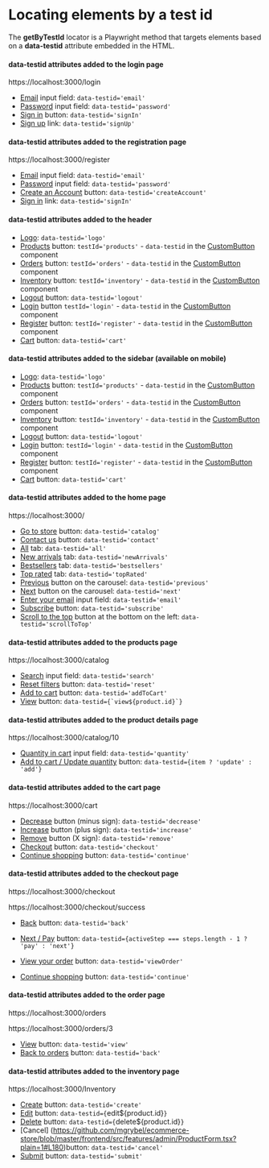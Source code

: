 # Locating elements by a test id

The **getByTestId** locator is a Playwright method that targets elements based on a **data-testid** attribute embedded in the HTML.

#### data-testid attributes added to the login page

https://localhost:3000/login <br />

- [Email](https://github.com/mgrybel/ecommerce-store/blob/master/frontend/src/features/account/LoginForm.tsx?plain=1#L71) input field: `data-testid='email'`
- [Password](https://github.com/mgrybel/ecommerce-store/blob/master/frontend/src/features/account/LoginForm.tsx?plain=1#L81) input field: `data-testid='password'`
- [Sign in](https://github.com/mgrybel/ecommerce-store/blob/master/frontend/src/features/account/LoginForm.tsx?plain=1#L88) button: `data-testid='signIn'`
- [Sign up](https://github.com/mgrybel/ecommerce-store/blob/master/frontend/src/features/account/LoginForm.tsx?plain=1#L100) link: `data-testid='signUp'`

#### data-testid attributes added to the registration page

https://localhost:3000/register <br />

- [Email](https://github.com/mgrybel/ecommerce-store/blob/master/frontend/src/features/account/RegisterForm.tsx?plain=1#L82) input field: `data-testid='email'`
- [Password](https://github.com/mgrybel/ecommerce-store/blob/master/frontend/src/features/account/RegisterForm.tsx?plain=1#L92) input field: `data-testid='password'`
- [Create an Account](https://github.com/mgrybel/ecommerce-store/blob/master/frontend/src/features/account/RegisterForm.tsx?plain=1#L99) button: `data-testid='createAccount'`
- [Sign in](https://github.com/mgrybel/ecommerce-store/blob/master/frontend/src/features/account/RegisterForm.tsx?plain=1#L111) link: `data-testid='signIn'`

#### data-testid attributes added to the header

- [Logo](https://github.com/mgrybel/ecommerce-store/blob/master/frontend/src/layout/Header.tsx?plain=1#L63): `data-testid='logo'`
- [Products](https://github.com/mgrybel/ecommerce-store/blob/master/frontend/src/layout/Header.tsx?plain=1#L103) button: `testId='products'` - `data-testid` in the [CustomButton](https://github.com/mgrybel/ecommerce-store/blob/master/frontend/src/components/CustomButton.tsx?plain=1#L37) component
- [Orders](https://github.com/mgrybel/ecommerce-store/blob/master/frontend/src/layout/Header.tsx?plain=1#L120) button: `testId='orders'` - `data-testid` in the [CustomButton](https://github.com/mgrybel/ecommerce-store/blob/master/frontend/src/components/CustomButton.tsx?plain=1#L37) component
- [Inventory](https://github.com/mgrybel/ecommerce-store/blob/master/frontend/src/layout/Header.tsx?plain=1#L128) button: `testId='inventory'` - `data-testid` in the [CustomButton](https://github.com/mgrybel/ecommerce-store/blob/master/frontend/src/components/CustomButton.tsx?plain=1#L37) component
- [Logout](https://github.com/mgrybel/ecommerce-store/blob/master/frontend/src/layout/Header.tsx?plain=1#L150) button: `data-testid='logout'`
- [Login](https://github.com/mgrybel/ecommerce-store/blob/master/frontend/src/layout/Header.tsx?plain=1#L162) button `testId='login'` - `data-testid` in the [CustomButton](https://github.com/mgrybel/ecommerce-store/blob/master/frontend/src/components/CustomButton.tsx?plain=1#L37) component
- [Register](https://github.com/mgrybel/ecommerce-store/blob/master/frontend/src/layout/Header.tsx?plain=1#L169) button: `testId='register'` - `data-testid` in the [CustomButton](https://github.com/mgrybel/ecommerce-store/blob/master/frontend/src/components/CustomButton.tsx?plain=1#L37) component
- [Cart](https://github.com/mgrybel/ecommerce-store/blob/master/frontend/src/layout/Header.tsx?plain=1#L177) button: `data-testid='cart'`

#### data-testid attributes added to the sidebar (available on mobile)

- [Logo](https://github.com/mgrybel/ecommerce-store/blob/master/frontend/src/layout/Sidebar.tsx?plain=1#L60): `data-testid='logo'`
- [Products](https://github.com/mgrybel/ecommerce-store/blob/master/frontend/src/layout/Sidebar.tsx?plain=1#L94) button: `testId='products'` - `data-testid` in the [CustomButton](https://github.com/mgrybel/ecommerce-store/blob/master/frontend/src/components/CustomButton.tsx?plain=1#L37) component
- [Orders](https://github.com/mgrybel/ecommerce-store/blob/master/frontend/src/layout/Sidebar.tsx?plain=1#L105) button: `testId='orders'` - `data-testid` in the [CustomButton](https://github.com/mgrybel/ecommerce-store/blob/master/frontend/src/components/CustomButton.tsx?plain=1#L37) component
- [Inventory](https://github.com/mgrybel/ecommerce-store/blob/master/frontend/src/layout/Sidebar.tsx?plain=1#L115) button: `testId='inventory'` - `data-testid` in the [CustomButton](https://github.com/mgrybel/ecommerce-store/blob/master/frontend/src/components/CustomButton.tsx?plain=1#L37) component
- [Logout](https://github.com/mgrybel/ecommerce-store/blob/master/frontend/src/layout/Sidebar.tsx?plain=1#L139) button: `data-testid='logout'`
- [Login](https://github.com/mgrybel/ecommerce-store/blob/master/frontend/src/layout/Sidebar.tsx?plain=1#L153) button: `testId='login'` - `data-testid` in the [CustomButton](https://github.com/mgrybel/ecommerce-store/blob/master/frontend/src/components/CustomButton.tsx?plain=1#L37) component
- [Register](https://github.com/mgrybel/ecommerce-store/blob/master/frontend/src/layout/Sidebar.tsx?plain=1#L162) button: `testId='register'` - `data-testid` in the [CustomButton](https://github.com/mgrybel/ecommerce-store/blob/master/frontend/src/components/CustomButton.tsx?plain=1#L37) component
- [Cart](https://github.com/mgrybel/ecommerce-store/blob/master/frontend/src/layout/Sidebar.tsx?plain=1#L173) button: `data-testid='cart'`

#### data-testid attributes added to the home page

https://localhost:3000/ <br />

- [Go to store](https://github.com/mgrybel/ecommerce-store/blob/master/frontend/src/features/home/sections/Hero.tsx?plain=1#L66) button: `data-testid='catalog'`
- [Contact us](https://github.com/mgrybel/ecommerce-store/blob/master/frontend/src/features/home/sections/Hero.tsx?plain=1#L94) button: `data-testid='contact'`
- [All](https://github.com/mgrybel/ecommerce-store/blob/master/frontend/src/features/home/sections/FeaturedProducts.tsx?plain=1#L53) tab: `data-testid='all'`
- [New arrivals](https://github.com/mgrybel/ecommerce-store/blob/master/frontend/src/features/home/sections/FeaturedProducts.tsx?plain=1#L58) tab: `data-testid='newArrivals'`
- [Bestsellers](https://github.com/mgrybel/ecommerce-store/blob/master/frontend/src/features/home/sections/FeaturedProducts.tsx?plain=1#L64) tab: `data-testid='bestsellers'`
- [Top rated](https://github.com/mgrybel/ecommerce-store/blob/master/frontend/src/features/home/sections/FeaturedProducts.tsx?plain=1#L70) tab: `data-testid='topRated'`
- [Previous](https://github.com/mgrybel/ecommerce-store/blob/master/frontend/src/features/home/sections/MainCarousel.tsx?plain=1#L42) button on the carousel: `data-testid='previous'`
- [Next](https://github.com/mgrybel/ecommerce-store/blob/master/frontend/src/features/home/sections/MainCarousel.tsx?plain=1#L72) button on the carousel: `data-testid='next'`
- [Enter your email](https://github.com/mgrybel/ecommerce-store/blob/master/frontend/src/features/home/sections/CallToAction.tsx?plain=1#L85) input field: `data-testid='email'`
- [Subscribe](https://github.com/mgrybel/ecommerce-store/blob/master/frontend/src/features/home/sections/CallToAction.tsx?plain=1#L107) button: `data-testid='subscribe'`
- [Scroll to the top](https://github.com/mgrybel/ecommerce-store/blob/master/frontend/src/layout/Layout.tsx?plain=1#L88) button at the bottom on the left: `data-testid='scrollToTop'`

#### data-testid attributes added to the products page

https://localhost:3000/catalog <br />

- [Search](https://github.com/mgrybel/ecommerce-store/blob/master/frontend/src/features/catalog/Search.tsx?plain=1#L33) input field: `data-testid='search'`
- [Reset filters](https://github.com/mgrybel/ecommerce-store/blob/master/frontend/src/features/catalog/Filters.tsx?plain=1#L73) button: `data-testid='reset'`
- [Add to cart](https://github.com/mgrybel/ecommerce-store/blob/master/frontend/src/features/catalog/ProductCard.tsx?plain=1#L58) button: `data-testid='addToCart'`
- [View](https://github.com/mgrybel/ecommerce-store/blob/master/frontend/src/features/catalog/ProductCard.tsx?plain=1#L66) button: `` data-testid={`view${product.id}`} ``

#### data-testid attributes added to the product details page

https://localhost:3000/catalog/10 <br />

- [Quantity in cart](https://github.com/mgrybel/ecommerce-store/blob/master/frontend/src/features/catalog/ProductDetails.tsx?plain=1#L154) input field: `data-testid='quantity'`
- [Add to cart / Update quantity](https://github.com/mgrybel/ecommerce-store/blob/master/frontend/src/features/catalog/ProductDetails.tsx?plain=1#L169) button: `data-testid={item ? 'update' : 'add'}`

#### data-testid attributes added to the cart page

https://localhost:3000/cart <br />

- [Decrease](https://github.com/mgrybel/ecommerce-store/blob/master/frontend/src/features/cart/CartItem.tsx?plain=1#L69) button (minus sign): `data-testid='decrease'`
- [Increase](https://github.com/mgrybel/ecommerce-store/blob/master/frontend/src/features/cart/CartItem.tsx?plain=1#L80) button (plus sign): `data-testid='increase'`
- [Remove](https://github.com/mgrybel/ecommerce-store/blob/master/frontend/src/features/cart/CartItem.tsx?plain=1#L105) button (X sign): `data-testid='remove'`
- [Checkout](https://github.com/mgrybel/ecommerce-store/blob/master/frontend/src/components/OrderSummary.tsx?plain=1#L78) button: `data-testid='checkout'`
- [Continue shopping](https://github.com/mgrybel/ecommerce-store/blob/master/frontend/src/components/OrderSummary.tsx?plain=1#L88) button: `data-testid='continue'`

#### data-testid attributes added to the checkout page

https://localhost:3000/checkout <br />

https://localhost:3000/checkout/success <br />

- [Back](https://github.com/mgrybel/ecommerce-store/blob/master/frontend/src/features/checkout/CheckoutStepper.tsx?plain=1#L212) button: `data-testid='back'`
- [Next / Pay](https://github.com/mgrybel/ecommerce-store/blob/master/frontend/src/features/checkout/CheckoutStepper.tsx?plain=1#L224) button: `data-testid={activeStep === steps.length - 1 ? 'pay' : 'next'}`
- [View your order](https://github.com/mgrybel/ecommerce-store/blob/master/frontend/src/features/checkout/CheckoutSuccess.tsx?plain=1#L91) button: `data-testid='viewOrder'`

- [Continue shopping](https://github.com/mgrybel/ecommerce-store/blob/master/frontend/src/features/checkout/CheckoutSuccess.tsx?plain=1#L101) button: `data-testid='continue'`

#### data-testid attributes added to the order page

https://localhost:3000/orders <br />

https://localhost:3000/orders/3 <br />

- [View](https://github.com/mgrybel/ecommerce-store/blob/master/frontend/src/features/orders/OrdersPage.tsx?plain=1#L101) button: `data-testid='view'`
- [Back to orders](https://github.com/mgrybel/ecommerce-store/blob/master/frontend/src/features/orders/OrderDetailsPage.tsx?plain=1#L75) button: `data-testid='back'`

#### data-testid attributes added to the inventory page

https://localhost:3000/Inventory <br />

- [Create](https://github.com/mgrybel/ecommerce-store/blob/master/frontend/src/features/admin/InventoryPage.tsx?plain=1#L73) button: `data-testid='create'`
- [Edit](https://github.com/mgrybel/ecommerce-store/blob/master/frontend/src/features/admin/InventoryPage.tsx?plain=1#L147) button: `data-testid={`edit${product.id}`}`
- [Delete](https://github.com/mgrybel/ecommerce-store/blob/master/frontend/src/features/admin/InventoryPage.tsx?plain=1#L154) button: `data-testid={`delete${product.id}`}`
- [Cancel] (https://github.com/mgrybel/ecommerce-store/blob/master/frontend/src/features/admin/ProductForm.tsx?plain=1#L180)button: `data-testid='cancel'`
- [Submit](https://github.com/mgrybel/ecommerce-store/blob/master/frontend/src/features/admin/ProductForm.tsx?plain=1#L190) button: `data-testid='submit'`
